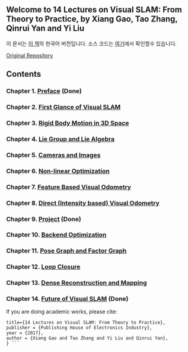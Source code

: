 ## Welcome to 14 Lectures on Visual SLAM: From Theory to Practice, by Xiang Gao, Tao Zhang, Qinrui Yan and Yi Liu

이 문서는 [이 책](https://item.jd.com/12077296218.html)의 한국어 버전입니다.
소스 코드는 [여기](https://github.com/gaoxiang12/slambook)에서 확인할수 있습니다.  

[Original Repository](https://github.com/gaoxiang12/slambook-en)

## Contents 
### Chapter 1. [Preface](/ch1.md) (Done)
### Chapter 2. [First Glance of Visual SLAM](/ch2.md)
### Chapter 3. [Rigid Body Motion in 3D Space](/ch3.md)
### Chapter 4. [Lie Group and Lie Algebra](/ch4.md)
### Chapter 5. [Cameras and Images](/ch5.md)
### Chapter 6. [Non-linear Optimization](/ch6.md)
### Chapter 7. [Feature Based Visual Odometry](/ch7.md)
### Chapter 8. [Direct (Intensity based) Visual Odometry](/ch8.md)
### Chapter 9. [Project](/ch9.md) (Done)
### Chapter 10. [Backend Optimization](/ch10.md)
### Chapter 11. [Pose Graph and Factor Graph](/ch11.md)
### Chapter 12. [Loop Closure](/ch12.md)
### Chapter 13. [Dense Reconstruction and Mapping](/ch13.md)
### Chapter 14. [Future of Visual SLAM](/ch14.md) (Done)

If you are doing academic works, please cite: 

``` @Book{Gao2017SLAM, 
title={14 Lectures on Visual SLAM: From Theory to Practice}, 
publisher = {Publishing House of Electronics Industry},
year = {2017},
author = {Xiang Gao and Tao Zhang and Yi Liu and Qinrui Yan},
} ```

```
